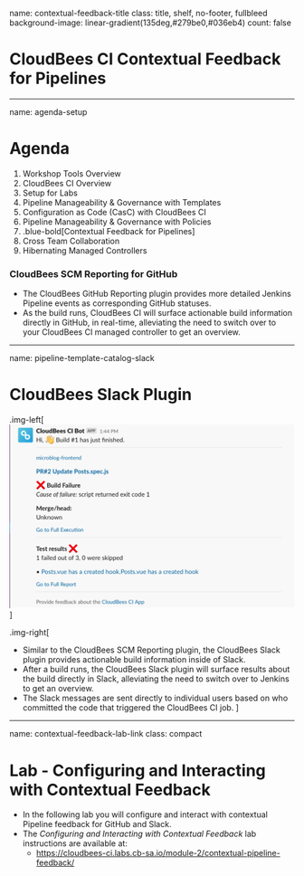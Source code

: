 name: contextual-feedback-title
class: title, shelf, no-footer, fullbleed
background-image: linear-gradient(135deg,#279be0,#036eb4)
count: false

# CloudBees CI Contextual Feedback for Pipelines

---
name: agenda-setup
# Agenda

1. Workshop Tools Overview
2. CloudBees CI Overview
3. Setup for Labs
4. Pipeline Manageability & Governance with Templates
5. Configuration as Code (CasC) with CloudBees CI
6. Pipeline Manageability & Governance with Policies
7. .blue-bold[Contextual Feedback for Pipelines]
8. Cross Team Collaboration
9. Hibernating Managed Controllers

### CloudBees SCM Reporting for GitHub 

* The CloudBees GitHub Reporting plugin provides more detailed Jenkins Pipeline events as corresponding GitHub statuses.
* As the build runs, CloudBees CI will surface actionable build information directly in GitHub, in real-time, alleviating the need to switch over to your CloudBees CI managed controller to get an overview.

---
name: pipeline-template-catalog-slack

# CloudBees Slack Plugin 

.img-left[
![CloudBees Slack Message](img/cloudbees-slack-post.png)
]

.img-right[
* Similar to the CloudBees SCM Reporting plugin, the CloudBees Slack plugin provides actionable build information inside of Slack.
* After a build runs, the CloudBees Slack plugin will surface results about the build directly in Slack, alleviating the need to switch over to Jenkins to get an overview.
* The Slack messages are sent directly to individual users based on who committed the code that triggered the CloudBees CI job.
]

---
name: contextual-feedback-lab-link
class: compact

# Lab - Configuring and Interacting with Contextual Feedback

* In the following lab you will configure and interact with contextual Pipeline feedback for GitHub and Slack.
* The *Configuring and Interacting with Contextual Feedback* lab instructions are available at: 
  * https://cloudbees-ci.labs.cb-sa.io/module-2/contextual-pipeline-feedback/